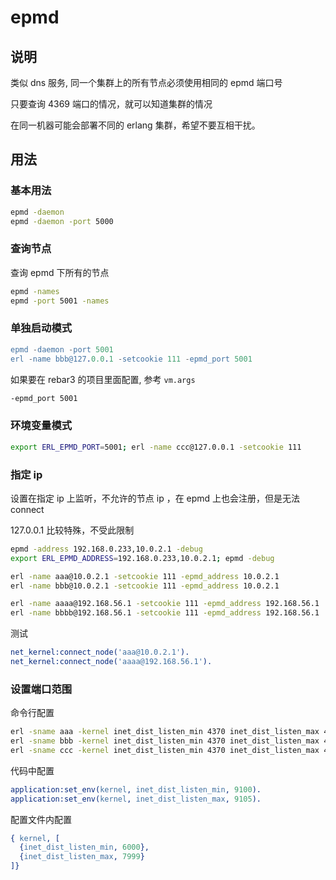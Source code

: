 # epmd

## 说明

类似 dns 服务, 同一个集群上的所有节点必须使用相同的 epmd 端口号

只要查询 4369 端口的情况，就可以知道集群的情况

在同一机器可能会部署不同的 erlang 集群，希望不要互相干扰。

## 用法

### 基本用法

```sh
epmd -daemon
epmd -daemon -port 5000
```

### 查询节点

查询 epmd 下所有的节点

```sh
epmd -names
epmd -port 5001 -names
```

### 单独启动模式

```erlang
epmd -daemon -port 5001
erl -name bbb@127.0.0.1 -setcookie 111 -epmd_port 5001
```

如果要在 rebar3 的项目里面配置, 参考 `vm.args`

```sh
-epmd_port 5001
```

### 环境变量模式

```sh
export ERL_EPMD_PORT=5001; erl -name ccc@127.0.0.1 -setcookie 111
```

### 指定 ip

设置在指定 ip 上监听，不允许的节点 ip ，在 epmd 上也会注册，但是无法 connect

127.0.0.1 比较特殊，不受此限制

```sh
epmd -address 192.168.0.233,10.0.2.1 -debug
export ERL_EPMD_ADDRESS=192.168.0.233,10.0.2.1; epmd -debug

erl -name aaa@10.0.2.1 -setcookie 111 -epmd_address 10.0.2.1
erl -name bbb@10.0.2.1 -setcookie 111 -epmd_address 10.0.2.1

erl -name aaaa@192.168.56.1 -setcookie 111 -epmd_address 192.168.56.1
erl -name bbbb@192.168.56.1 -setcookie 111 -epmd_address 192.168.56.1
```

测试

```erlang
net_kernel:connect_node('aaa@10.0.2.1').
net_kernel:connect_node('aaaa@192.168.56.1').
```

### 设置端口范围

命令行配置

```sh
erl -sname aaa -kernel inet_dist_listen_min 4370 inet_dist_listen_max 4371
erl -sname bbb -kernel inet_dist_listen_min 4370 inet_dist_listen_max 4371
erl -sname ccc -kernel inet_dist_listen_min 4370 inet_dist_listen_max 4371
```

代码中配置

```erlang
application:set_env(kernel, inet_dist_listen_min, 9100).
application:set_env(kernel, inet_dist_listen_max, 9105).
```

配置文件内配置

```erlang
{ kernel, [
  {inet_dist_listen_min, 6000},
  {inet_dist_listen_max, 7999}
]}
```
